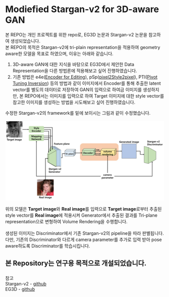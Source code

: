 # Modiefied Stargan-v2 for 3D-aware GAN

본 REPO는 개인 프로젝트를 위한 repo로, EG3D 논문과 Stargan-v2 논문을 참고하여 생성되었습니다.</br>
본 REPO의 목적은 Stargan-v2에 tri-plain representation을 적용하여 geometry aware한 모델을 목표로 하였으며, 이유는 아래와 같습니다.</br>

1. 3D-aware GAN에 대한 지식을 바탕으로 EG3D에서 제안한 Data Representation을 다른 방법론에 적용해보고 싶어 진행하였습니다.
2. 기존 방법은 e4e([Encoder for Editing](https://github.com/omertov/encoder4editing)), pSp([pixel2Style2pixel](https://github.com/eladrich/pixel2style2pixel)), PTI([Pivot Tuning Inversion](https://github.com/danielroich/PTI.git)) 등의 방법과 같이 이미지에서 Encoder를 통해 추출한 latent vector를 별도의 데이터로 저장하여 GAN의 입력으로 하여금 이미지를 생성하지만, 본 REPO에서는 이미지를 입력으로 하여 Target 이미지에 대한 style vector를 참고한 이미지를 생성하는 방법을 시도해보고 싶어 진행하였습니다.

수정한 Stargan-v2의 framework를 밑에 보이시는 그림과 같이 수정했습니다.</br></br>
![framework](./assets/framework.jpg "FRAMEWORK")

위의 모델은 **Target image**와 **Real image**를 입력으로 **Target image**로부터 추출된 style vector를 **Real image**에 적용시켜 Generator에서 추출된 결과를 Tri-plane representation으로 변형하여 Volume Rendering을 수행합니다.</br></br>
생성된 이미지는 Discriminator에서 기존 Stargan-v2의 pipeline을 따라 판별됩니다.
다만, 기존의 Discriminator와 다르게 camera parameter를 추가로 입력 받아 pose aware하도록 Discriminator를 학습시킵니다.




##
본 Repository는 연구용 목적으로 개설되었습니다.
---
###
참고 </br>
Stargan-v2  - [github](https://github.com/clovaai/stargan-v2) </br>
EG3D - [github](https://github.com/NVlabs/eg3d)
